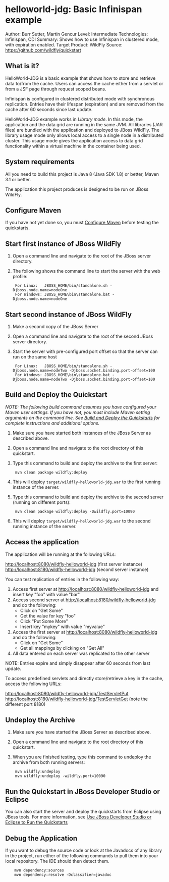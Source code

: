 helloworld-jdg: Basic Infinispan example
====================================
Author: Burr Sutter, Martin Gencur
Level: Intermediate
Technologies: Infinispan, CDI
Summary: Shows how to use Infinispan in clustered mode, with expiration enabled.
Target Product: WildFly
Source: <https://github.com/wildfly/quickstart>

What is it?
-----------

HelloWorld-JDG is a basic example that shows how to store and retrieve data to/from the cache. Users can access the cache
either from a servlet or from a JSF page through request scoped beans.

Infinispan is configured in clustered distributed mode with synchronous replication. Entries have their lifespan (expiration)
and are removed from the cache after 60 seconds since last update.

HelloWorld-JDG example works in _Library mode_. In this mode, the application and the data grid are running in the same
JVM. All libraries (JAR files) are bundled with the application and deployed to JBoss WildFly. The library usage mode
only allows local access to a single node in a distributed cluster. This usage mode gives the application access to
data grid functionality within a virtual machine in the container being used.


System requirements
-------------------

All you need to build this project is Java 8 (Java SDK 1.8) or better, Maven 3.1 or better.

The application this project produces is designed to be run on JBoss WildFly.

 
Configure Maven
---------------

If you have not yet done so, you must [Configure Maven](../README.md#mavenconfiguration) before testing the quickstarts.


Start first instance of JBoss WildFly
-----------------------------------------------------------------------------

1. Open a command line and navigate to the root of the JBoss server directory.
2. The following shows the command line to start the server with the web profile:

        For Linux:   JBOSS_HOME/bin/standalone.sh -Djboss.node.name=nodeOne
        For Windows: JBOSS_HOME\bin\standalone.bat -Djboss.node.name=nodeOne

Start second instance of JBoss WildFly
------------------------------------------------------------------------------

1. Make a second copy of the JBoss Server
2. Open a command line and navigate to the root of the second JBoss server directory.
3. Start the server with pre-configured port offset so that the server can run on the same host

        For Linux:   JBOSS_HOME/bin/standalone.sh -Djboss.node.name=nodeTwo -Djboss.socket.binding.port-offset=100
        For Windows: JBOSS_HOME\bin\standalone.bat -Djboss.node.name=nodeTwo -Djboss.socket.binding.port-offset=100

 
Build and Deploy the Quickstart
-------------------------------

_NOTE: The following build command assumes you have configured your Maven user settings. If you have not, you must
include Maven setting arguments on the command line. See [Build and Deploy the Quickstarts](../README.md#buildanddeploy)
for complete instructions and additional options._

1. Make sure you have started both instances of the JBoss Server as described above.
2. Open a command line and navigate to the root directory of this quickstart.
3. Type this command to build and deploy the archive to the first server:

        mvn clean package wildfly:deploy

4. This will deploy `target/wildfly-helloworld-jdg.war` to the first running instance of the server.
5. Type this command to build and deploy the archive to the second server (running on different ports):

        mvn clean package wildfly:deploy -Dwildfly.port=10090

6. This will deploy `target/wildfly-helloworld-jdg.war` to the second running instance of the server.


Access the application 
----------------------

The application will be running at the following URLs:

   <http://localhost:8080/wildfly-helloworld-jdg>  (first server instance)
   <http://localhost:8180/wildfly-helloworld-jdg>  (second server instance)

You can test replication of entries in the following way:

1. Access first server at <http://localhost:8080/wildfly-helloworld-jdg> and insert key "foo" with value "bar"
2. Access second server at <http://localhost:8180/wildfly-helloworld-jdg> and do the following:
   * Click on "Get Some"
   * Get the value for key "foo"
   * Click "Put Some More"
   * Insert key "mykey" with value "myvalue"
3. Access the first server at <http://localhost:8080/wildfly-helloworld-jdg> and do the following:
   * Click on "Get Some"
   * Get all mappings by clicking on "Get All"
4. All data entered on each server was replicated to the other server

NOTE: Entries expire and simply disappear after 60 seconds from last update.

To access predefined servlets and directly store/retrieve a key in the cache, access the following URLs:

<http://localhost:8080/wildfly-helloworld-jdg/TestServletPut>
<http://localhost:8180/wildfly-helloworld-jdg/TestServletGet>  (note the different port 8180)


Undeploy the Archive
--------------------

1. Make sure you have started the JBoss Server as described above.
2. Open a command line and navigate to the root directory of this quickstart.
3. When you are finished testing, type this command to undeploy the archive from both running servers:

        mvn wildfly:undeploy
        mvn wildfly:undeploy -wildfly.port=10090


Run the Quickstart in JBoss Developer Studio or Eclipse
-------------------------------------------------------
You can also start the server and deploy the quickstarts from Eclipse using JBoss tools. For more information,
see [Use JBoss Developer Studio or Eclipse to Run the Quickstarts](../README.md#useeclipse)


Debug the Application
---------------------

If you want to debug the source code or look at the Javadocs of any library in the project, run either of the following
commands to pull them into your local repository. The IDE should then detect them.

        mvn dependency:sources
        mvn dependency:resolve -Dclassifier=javadoc

